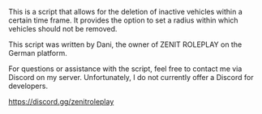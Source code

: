This is a script that allows for the deletion of inactive vehicles within a certain time frame. It provides the option to set a radius within which vehicles should not be removed.

This script was written by Dani, the owner of ZENIT ROLEPLAY on the German platform.

For questions or assistance with the script, feel free to contact me via Discord on my server. Unfortunately, I do not currently offer a Discord for developers.

https://discord.gg/zenitroleplay
